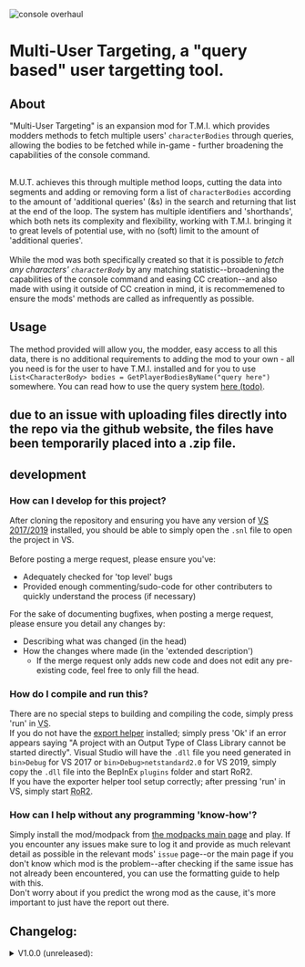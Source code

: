 ![console overhaul](https://github.com/8BitShadow/media-resources/blob/main/console%20overhaul.png?raw=true)
# Multi-User Targeting, a "query based" user targetting tool.
## About
"Multi-User Targeting" is an expansion mod for T.M.I. which provides modders methods to fetch multiple users' `characterBodies` through queries, allowing the bodies to be fetched while in-game - further broadening the capabilities of the console command.
<br><br>

M.U.T. achieves this through multiple method loops, cutting the data into segments and adding or removing form a list of `characterBodies` according to the amount of 'additional queries' (&s) in the search and returning that list at the end of the loop. The system has multiple identifiers and 'shorthands', which both nets its complexity and flexibility, working with T.M.I. bringing it to great levels of potential use, with no (soft) limit to the amount of 'additional queries'.
<br><br>
While the mod was both specifically created so that it is possible to *fetch any characters' `characterBody`* by any matching statistic--broadening the capabilities of the console command and easing CC creation--and also made with using it outside of CC creation in mind, it is recommemened to ensure the mods' methods are called as infrequently as possible.

## Usage
The method provided will allow you, the modder, easy access to all this data, there is no additional requirements to adding the mod to your own - all you need is for the user to have T.M.I. installed and for you to use `List<CharacterBody> bodies = GetPlayerBodiesByName("query here")` somewhere. You can read how to use the query system [here (todo)]().

## due to an issue with uploading files directly into the repo via the github website, the files have been temporarily placed into a .zip file.

## development
### How can I develop for this project?
After cloning the repository and ensuring you have any version of [VS 2017/2019](https://visualstudio.microsoft.com/) installed, you should be able to simply open the `.snl` file to open the project in VS.
<br><br>
Before posting a merge request, please ensure you've:
- Adequately checked for 'top level' bugs
- Provided enough commenting/sudo-code for other contributers to quickly understand the process (if necessary)

For the sake of documenting bugfixes, when posting a merge request, please ensure you detail any changes by:
- Describing what was changed (in the head)
- How the changes where made (in the 'extended description')
  - If the merge request only adds new code and does not edit any pre-existing code, feel free to only fill the head.

### How do I compile and run this?
There are no special steps to building and compiling the code, simply press 'run' in <abbr title="Visual Studio">VS</abbr>.<br>
If you do not have the [export helper](https://github.com/8BtS-A-to-IA/VS.DLL-export-helper) installed; simply press 'Ok' if an error appears saying "A project with an Output Type of Class Library cannot be started directly". Visual Studio will have the `.dll` file you need generated in `bin>Debug` for VS 2017 or `bin>Debug>netstandard2.0` for VS 2019, simply copy the `.dll` file into the BepInEx `plugins` folder and start RoR2.<br>
If you have the exporter helper tool setup correctly; after pressing 'run' in VS, simply start <abbr title="Risk of Rain 2">RoR2</abbr>.

### How can I help without any programming 'know-how'?
Simply install the mod/modpack from [the modpacks main page](https://github.com/8BtS-A-to-IA/Console-Overhaul) and play. If you encounter any issues make sure to log it and provide as much relevant detail as possible in the relevant mods' `issue` page--or the main page if you don't know which mod is the problem--after checking if the same issue has not already been encountered, you can use the formatting guide to help with this.<br>
Don't worry about if you predict the wrong mod as the cause, it's more important to just have the report out there.

## Changelog:
<details>
    <summary>V1.0.0 (unreleased):</summary>
  
  - none yet!
</details>
